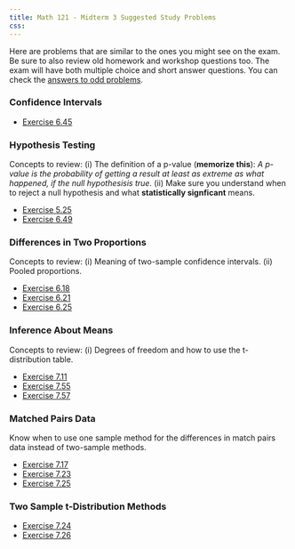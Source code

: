```yaml
---
title: Math 121 - Midterm 3 Suggested Study Problems
css: 
---
```


Here are problems that are similar to the ones you might see on the exam. Be sure to also review old homework and workshop questions too. The exam will have both multiple choice and short answer questions.  You can check the [answers to odd problems](http://people.hsc.edu/faculty-staff/blins/books/OpenIntroStats4e.pdf#appendix.A). 

### Confidence Intervals

* [Exercise 6.45](http://people.hsc.edu/faculty-staff/blins/books/OpenIntroStats4e.pdf#eoce.6.45)


### Hypothesis Testing 

Concepts to review: (i) The definition of a p-value (**memorize this**): *A p-value is the probability of getting a result at least as extreme as what happened, if the null hypothesisis true.* (ii) Make sure you understand when to reject a null hypothesis and what **statistically signficant** means.

* [Exercise 5.25](http://people.hsc.edu/faculty-staff/blins/books/OpenIntroStats4e.pdf#eoce.5.25)
* [Exercise 6.49](http://people.hsc.edu/faculty-staff/blins/books/OpenIntroStats4e.pdf#eoce.6.49)


### Differences in Two Proportions

Concepts to review: (i) Meaning of two-sample confidence intervals. (ii) Pooled proportions.

* [Exercise 6.18](http://people.hsc.edu/faculty-staff/blins/books/OpenIntroStats4e.pdf#eoce.6.18)
* [Exercise 6.21](http://people.hsc.edu/faculty-staff/blins/books/OpenIntroStats4e.pdf#eoce.6.21)
* [Exercise 6.25](http://people.hsc.edu/faculty-staff/blins/books/OpenIntroStats4e.pdf#eoce.6.25)

### Inference About Means

Concepts to review: (i) Degrees of freedom and how to use the t-distribution table.

* [Exercise 7.11](http://people.hsc.edu/faculty-staff/blins/books/OpenIntroStats4e.pdf#eoce.7.11)
* [Exercise 7.55](http://people.hsc.edu/faculty-staff/blins/books/OpenIntroStats4e.pdf#eoce.7.55)
* [Exercise 7.57](http://people.hsc.edu/faculty-staff/blins/books/OpenIntroStats4e.pdf#eoce.7.57)


### Matched Pairs Data

Know when to use one sample method for the differences in match pairs data instead of two-sample methods.

* [Exercise 7.17](http://people.hsc.edu/faculty-staff/blins/books/OpenIntroStats4e.pdf#eoce.7.17)
* [Exercise 7.23](http://people.hsc.edu/faculty-staff/blins/books/OpenIntroStats4e.pdf#eoce.7.23)
* [Exercise 7.25](http://people.hsc.edu/faculty-staff/blins/books/OpenIntroStats4e.pdf#eoce.7.25)

### Two Sample t-Distribution Methods

* [Exercise 7.24](http://people.hsc.edu/faculty-staff/blins/books/OpenIntroStats4e.pdf#eoce.7.24)
* [Exercise 7.26](http://people.hsc.edu/faculty-staff/blins/books/OpenIntroStats4e.pdf#eoce.7.26)




<br>
<br>
<br>
<br>
<br>
<br>
<br>
<br>
<br>
<br>
